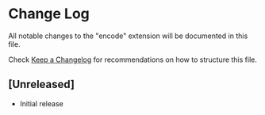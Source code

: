 # Change Log
All notable changes to the "encode" extension will be documented in this file.

Check [Keep a Changelog](http://keepachangelog.com/) for recommendations on how to structure this file.

## [Unreleased]
- Initial release